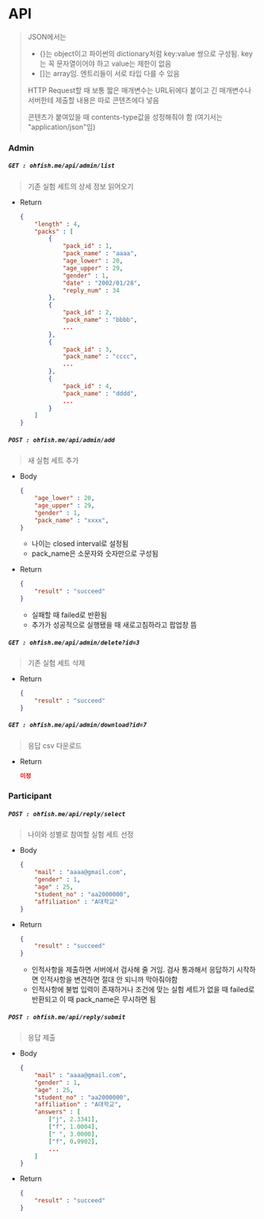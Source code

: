 # API

> JSON에서는
>
> - {}는 object이고 파이썬의 dictionary처럼 key:value 쌍으로 구성됨. key는 꼭 문자열이어야 하고 value는 제한이 없음
> - []는 array임. 엔트리들이 서로 타입 다를 수 있음
>
> HTTP Request할 때 보통 짧은 매개변수는 URL뒤에다 붙이고 긴 매개변수나 서버한테 제출할 내용은 따로 콘텐츠에다 넣음
>
> 콘텐츠가 붙여있을 때 contents-type값을 성정해줘야 함 (여기서는 "application/json"임)

### Admin

##### `GET : ohfish.me/api/admin/list`

> 기존 실험 세트의 상세 정보 읽어오기

- Return

    ```json
    {
        "length" : 4,
        "packs" : [
            {
                "pack_id" : 1,
                "pack_name" : "aaaa",
                "age_lower" : 20,
                "age_upper" : 29,
                "gender" : 1,
                "date" : "2002/01/28",
                "reply_num" : 34
            },
            {
                "pack_id" : 2,
                "pack_name" : "bbbb",
                ...
            },
            {
                "pack_id" : 3,
                "pack_name" : "cccc",
                ...
            },
            {
                "pack_id" : 4,
                "pack_name" : "dddd",
                ...
            }
        ]
    }
    ```

##### `POST : ohfish.me/api/admin/add`

> 새 실험 세트 추가

- Body

    ```json
    {
        "age_lower" : 20,
        "age_upper" : 29,
        "gender" : 1,
        "pack_name" : "xxxx",
    }
    ```

    - 나이는 closed interval로 설정됨
    - pack_name은 소문자와 숫자만으로 구성됨

- Return

    ```json
    {
        "result" : "succeed"
    }
    ```

    - 실패할 때 failed로 반환됨
    - 추가가 성공적으로 실행됐을 때 새로고침하라고 팝업창 뜸

##### `GET : ohfish.me/api/admin/delete?id=3`

> 기존 실험 세트 삭제

- Return

    ```json
    {
        "result" : "succeed"
    }
    ```

##### `GET : ohfish.me/api/admin/download?id=7`

>  응답 csv 다운로드

- Return

    ```json
    미정
    ```

### Participant

##### `POST : ohfish.me/api/reply/select`

> 나이와 성별로 참여할 실험 세트 선정

- Body

    ```json
    {
        "mail" : "aaaa@gmail.com",
        "gender" : 1,
        "age" : 25,
        "student_no" : "aa2000000",
        "affiliation" : "A대학교"
    }
    ```

- Return

    ```json
    {
        "result" : "succeed"
    }
    ```
    - 인적사항을 제출하면 서버에서 검사해 줄 거임. 검사 통과해서 응답하기 시작하면 인적사항을 변견하면 절대 안 되니까 막아줘야함
    - 인적사항에 불법 입력이 존재하거나 조건에 맞는 실험 세트가 없을 때 failed로 반환되고 이 때 pack_name은 무시하면 됨

##### `POST : ohfish.me/api/reply/submit`

> 응답 제출

- Body

    ```json
    {
        "mail" : "aaaa@gmail.com",
        "gender" : 1,
        "age" : 25,
        "student_no" : "aa2000000",
        "affiliation" : "A대학교",
        "answers" : [
            ["j", 2.3341],
            ["f", 1.0004],
            [" ", 3.0000],
            ["f", 0.9902],
            ...
        ]
    }
    ```

- Return

    ```json
    {
        "result" : "succeed"
    }
    ```
    
    

